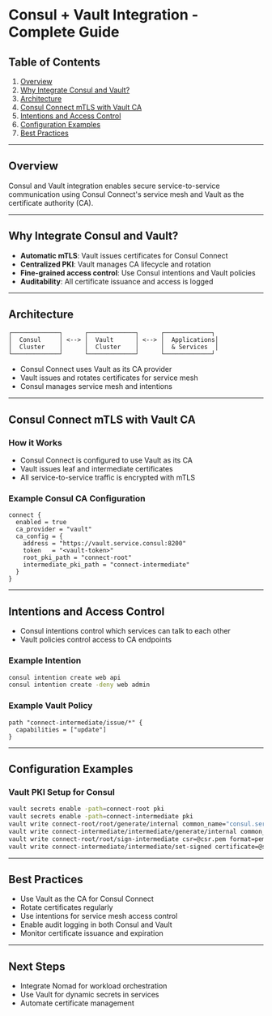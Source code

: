 # Consul + Vault Integration - Complete Guide

## Table of Contents
1. [Overview](#overview)
2. [Why Integrate Consul and Vault?](#why-integrate-consul-and-vault)
3. [Architecture](#architecture)
4. [Consul Connect mTLS with Vault CA](#consul-connect-mtls-with-vault-ca)
5. [Intentions and Access Control](#intentions-and-access-control)
6. [Configuration Examples](#configuration-examples)
7. [Best Practices](#best-practices)

---

## Overview

Consul and Vault integration enables secure service-to-service communication using Consul Connect's service mesh and Vault as the certificate authority (CA).

---

## Why Integrate Consul and Vault?
- **Automatic mTLS**: Vault issues certificates for Consul Connect
- **Centralized PKI**: Vault manages CA lifecycle and rotation
- **Fine-grained access control**: Use Consul intentions and Vault policies
- **Auditability**: All certificate issuance and access is logged

---

## Architecture
```
┌─────────────┐      ┌─────────────┐      ┌─────────────┐
│  Consul     │ <--> │  Vault      │ <--> │  Applications│
│  Cluster    │      │  Cluster    │      │  & Services  │
└─────────────┘      └─────────────┘      └─────────────┘
```
- Consul Connect uses Vault as its CA provider
- Vault issues and rotates certificates for service mesh
- Consul manages service mesh and intentions

---

## Consul Connect mTLS with Vault CA

### How it Works
- Consul Connect is configured to use Vault as its CA
- Vault issues leaf and intermediate certificates
- All service-to-service traffic is encrypted with mTLS

### Example Consul CA Configuration
```hcl
connect {
  enabled = true
  ca_provider = "vault"
  ca_config = {
    address = "https://vault.service.consul:8200"
    token   = "<vault-token>"
    root_pki_path = "connect-root"
    intermediate_pki_path = "connect-intermediate"
  }
}
```

---

## Intentions and Access Control
- Consul intentions control which services can talk to each other
- Vault policies control access to CA endpoints

### Example Intention
```bash
consul intention create web api
consul intention create -deny web admin
```

### Example Vault Policy
```hcl
path "connect-intermediate/issue/*" {
  capabilities = ["update"]
}
```

---

## Configuration Examples

### Vault PKI Setup for Consul
```bash
vault secrets enable -path=connect-root pki
vault secrets enable -path=connect-intermediate pki
vault write connect-root/root/generate/internal common_name="consul.service.consul" ttl=87600h
vault write connect-intermediate/intermediate/generate/internal common_name="consul.service.consul" ttl=43800h
vault write connect-root/root/sign-intermediate csr=@csr.pem format=pem_bundle ttl=43800h > signed.pem
vault write connect-intermediate/intermediate/set-signed certificate=@signed.pem
```

---

## Best Practices
- Use Vault as the CA for Consul Connect
- Rotate certificates regularly
- Use intentions for service mesh access control
- Enable audit logging in both Consul and Vault
- Monitor certificate issuance and expiration

---

## Next Steps
- Integrate Nomad for workload orchestration
- Use Vault for dynamic secrets in services
- Automate certificate management 